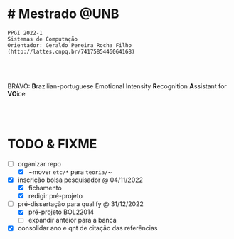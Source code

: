 # # Mestrado @UNB

    PPGI 2022-1
    Sistemas de Computação
    Orientador: Geraldo Pereira Rocha Filho (http://lattes.cnpq.br/7417585446064168)

<br><br>

BRAVO: **B**razilian-portuguese Emotional Intensity **R**ecognition **A**ssistant for **VO**ice

<br><br>

# TODO & FIXME

- [ ] organizar repo
    - [x] ~mover `etc/*` para `teoria/`~
- [x] inscrição bolsa pesquisador @ 04/11/2022
    - [x] fichamento
    - [x] redigir pré-projeto
- [ ] pré-dissertação para qualify @ 31/12/2022
    - [x] pré-projeto BOL22014
    - [ ] expandir anteior para a banca
- [x] consolidar ano e qnt de citação das referências
